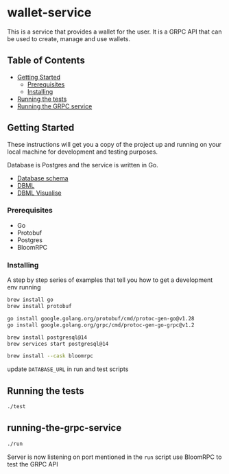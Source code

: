 # wallet-service

This is a service that provides a wallet for the user. It is a GRPC API that can be used to create, manage and use wallets.

## Table of Contents

- [Getting Started](#getting-started)
  - [Prerequisites](#prerequisites)
  - [Installing](#installing)
- [Running the tests](#running-the-tests)
- [Running the GRPC service](#running-the-grpc-service)

## Getting Started

These instructions will get you a copy of the project up and running on your local machine for development and testing purposes.

Database is Postgres and the service is written in Go.

- [Database schema](/doc/schema.sql)
- [DBML](/doc/db.dbml) 
- [DBML Visualise](https://dbdocs.io/Piyushhbhutoria/wallet)

### Prerequisites

- Go
- Protobuf
- Postgres
- BloomRPC

### Installing

A step by step series of examples that tell you how to get a development env running

```bash
brew install go
brew install protobuf

go install google.golang.org/protobuf/cmd/protoc-gen-go@v1.28
go install google.golang.org/grpc/cmd/protoc-gen-go-grpc@v1.2

brew install postgresql@14
brew services start postgresql@14

brew install --cask bloomrpc
```

update `DATABASE_URL` in run and test scripts

## Running the tests

```bash
./test
```

## running-the-grpc-service

```bash
./run
```

Server is now listening on port mentioned in the `run` script
use BloomRPC to test the GRPC API
